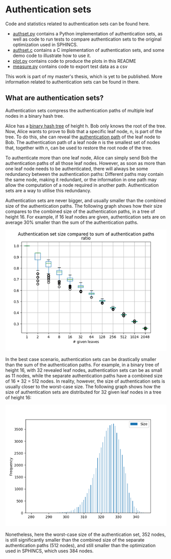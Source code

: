 # Authentication sets

Code and statistics related to authentication sets can be found here.

 - [authset.py](./authset.py) contains a Python implementation of
   authentication sets, as well as code to run tests to compare authentication
   sets to the original optimization used in SPHINCS.
 - [authset.c](./authset.c) contains a C implementation of authentication sets,
   and some demo code to illustrate how to use it.
 - [plot.py](./plot.py) contains code to produce the plots in this README
 - [measure.py](./measure.py) contains code to export test data as a csv

This work is part of my master's thesis, which is yet to be published.
More information related to authentication sets can be found in there.

## What are authentication sets?

Authentication sets compress the
authentication paths of multiple leaf nodes in a binary
hash tree.

Alice has a [binary hash tree](https://en.wikipedia.org/wiki/Merkle_tree) of
height h. Bob only knows the root of the tree. Now, Alice wants to prove to Bob
that a specific leaf node, n, is part of the tree. To do this, she can reveal
the
[authentication path](https://en.wikipedia.org/wiki/Merkle_signature_scheme#/media/File:MerkleTree2.1.svg)
of the leaf node to Bob. The authentication path of a leaf node n is the
smallest set of nodes that, together with n, can be used to restore the root
node of the tree.

To authenticate more than one leaf node, Alice can simply send Bob the
authentication paths of all those leaf nodes. However, as soon as more than one
leaf node needs to be authenticated, there will always be some redundancy
between the authentication paths: Different paths may contain the same node,
making it redundant, or the information in one path may allow the computation
of a node required in another path. Authentication sets are a way to utilise
this redundancy.

Authentication sets are never bigger, and usually smaller than the combined
size of the authentication paths. The following graph shows how their size
compares to the combined size of the authentication paths, in a tree of
height 16. For example, if 16 leaf nodes are given, authentication sets are on
average 30% smaller than the sum of the authentication paths.

![](num_leaves.png)

In the best case scenario, authentication sets can be drastically smaller than
the sum of the authentication paths. For example, in a binary tree of height
16, with 32 revealed leaf nodes, authentication sets can be as small as 11
nodes, while the separate authentication paths have a combined size of 16 * 32
= 512 nodes. In reality, however, the size of authentication sets is usually
closer to the worst-case size. The following graph shows how the size of
authentication sets are distributed for 32 given leaf nodes in a tree of height
16:

![](sphincs_distribution.png)

Nonetheless, here the worst-case size of the authentication set, 352 nodes, is
still significantly smaller than the combined size of the separate
authentication paths (512 nodes), and still smaller than the optimization used
in SPHINCS, which uses 384 nodes.
